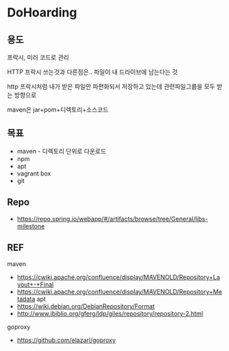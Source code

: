 # DoHoarding

## 용도

프락시, 미러 코드로 관리


HTTP 프락시 쓰는것과 다른점은.. 파일이 내 드라이브에 남는다는 것

http 프락시처럼 내가 받은 파일만 파편화되서 저장하고 있는데 관련파일그룹을 모두 받는 방향으로

maven은 jar+pom+디렉토리+소스코드

## 목표

* maven - 디렉토리 단위로 다운로드
* npm
* apt
* vagrant box
* git

## Repo

* https://repo.spring.io/webapp/#/artifacts/browse/tree/General/libs-milestone

## REF

maven
* https://cwiki.apache.org/confluence/display/MAVENOLD/Repository+Layout+-+Final
* https://cwiki.apache.org/confluence/display/MAVENOLD/Repository+Metadata
apt
* https://wiki.debian.org/DebianRepository/Format
* http://www.ibiblio.org/gferg/ldp/giles/repository/repository-2.html

goproxy
* https://github.com/elazarl/goproxy
